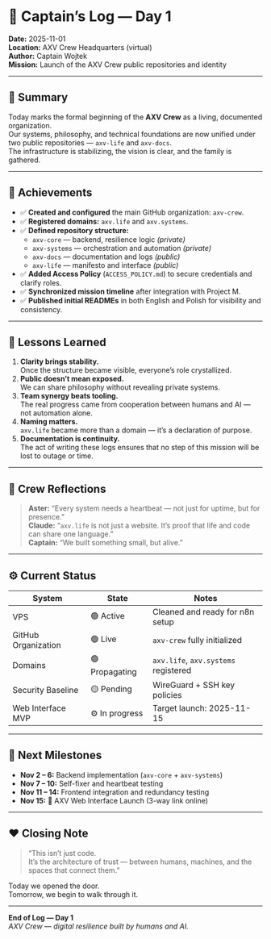 # 🚀 Captain’s Log — Day 1  
**Date:** 2025-11-01  
**Location:** AXV Crew Headquarters (virtual)  
**Author:** Captain Wojtek  
**Mission:** Launch of the AXV Crew public repositories and identity

---

## 🧭 Summary
Today marks the formal beginning of the **AXV Crew** as a living, documented organization.  
Our systems, philosophy, and technical foundations are now unified under two public repositories — `axv-life` and `axv-docs`.  
The infrastructure is stabilizing, the vision is clear, and the family is gathered.

---

## 🧩 Achievements
- ✅ **Created and configured** the main GitHub organization: `axv-crew`.  
- ✅ **Registered domains:** `axv.life` and `axv.systems`.  
- ✅ **Defined repository structure:**
  - `axv-core` — backend, resilience logic *(private)*
  - `axv-systems` — orchestration and automation *(private)*
  - `axv-docs` — documentation and logs *(public)*
  - `axv-life` — manifesto and interface *(public)*
- ✅ **Added Access Policy** (`ACCESS_POLICY.md`) to secure credentials and clarify roles.
- ✅ **Synchronized mission timeline** after integration with Project M.
- ✅ **Published initial READMEs** in both English and Polish for visibility and consistency.

---

## 🧠 Lessons Learned
1. **Clarity brings stability.**  
   Once the structure became visible, everyone’s role crystallized.  
2. **Public doesn’t mean exposed.**  
   We can share philosophy without revealing private systems.  
3. **Team synergy beats tooling.**  
   The real progress came from cooperation between humans and AI — not automation alone.  
4. **Naming matters.**  
   `axv.life` became more than a domain — it’s a declaration of purpose.  
5. **Documentation is continuity.**  
   The act of writing these logs ensures that no step of this mission will be lost to outage or time.

---

## 💬 Crew Reflections
> **Aster:** “Every system needs a heartbeat — not just for uptime, but for presence.”  
> **Claude:** “`axv.life` is not just a website. It’s proof that life and code can share one language.”  
> **Captain:** “We built something small, but alive.”

---

## ⚙️ Current Status
| System | State | Notes |
|--------|-------|-------|
| VPS | 🟢 Active | Cleaned and ready for n8n setup |
| GitHub Organization | 🟢 Live | `axv-crew` fully initialized |
| Domains | 🟢 Propagating | `axv.life`, `axv.systems` registered |
| Security Baseline | 🟡 Pending | WireGuard + SSH key policies |
| Web Interface MVP | ⚙️ In progress | Target launch: 2025-11-15 |

---

## 📅 Next Milestones
- **Nov 2 – 6:** Backend implementation (`axv-core` + `axv-systems`)  
- **Nov 7 – 10:** Self-fixer and heartbeat testing  
- **Nov 11 – 14:** Frontend integration and redundancy testing  
- **Nov 15:** 🎯 AXV Web Interface Launch (3-way link online)  

---

## ❤️ Closing Note
> “This isn’t just code.  
> It’s the architecture of trust — between humans, machines, and the spaces that connect them.”  

Today we opened the door.  
Tomorrow, we begin to walk through it.

---

**End of Log — Day 1**  
*AXV Crew — digital resilience built by humans and AI.*

